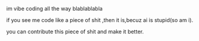 im vibe coding all the way blablablabla

if you see me code like a piece of shit ,then it is,becuz ai is stupid(so am i).

you can contribute this piece of shit and make it better.
